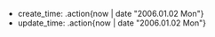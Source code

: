 - create_time:  .action{now | date "2006.01.02 Mon"}
- update_time:  .action{now | date "2006.01.02 Mon"}